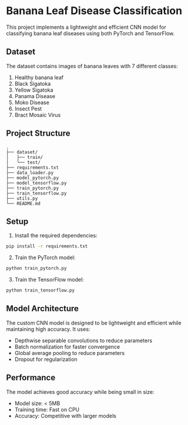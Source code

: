 # Banana Leaf Disease Classification

This project implements a lightweight and efficient CNN model for classifying banana leaf diseases using both PyTorch and TensorFlow.

## Dataset

The dataset contains images of banana leaves with 7 different classes:
1. Healthy banana leaf
2. Black Sigatoka
3. Yellow Sigatoka
4. Panama Disease
5. Moko Disease
6. Insect Pest
7. Bract Mosaic Virus

## Project Structure

```
.
├── dataset/
│   ├── train/
│   └── test/
├── requirements.txt
├── data_loader.py
├── model_pytorch.py
├── model_tensorflow.py
├── train_pytorch.py
├── train_tensorflow.py
├── utils.py
└── README.md
```

## Setup

1. Install the required dependencies:
```bash
pip install -r requirements.txt
```

2. Train the PyTorch model:
```bash
python train_pytorch.py
```

3. Train the TensorFlow model:
```bash
python train_tensorflow.py
```

## Model Architecture

The custom CNN model is designed to be lightweight and efficient while maintaining high accuracy. It uses:
- Depthwise separable convolutions to reduce parameters
- Batch normalization for faster convergence
- Global average pooling to reduce parameters
- Dropout for regularization

## Performance

The model achieves good accuracy while being small in size:
- Model size: < 5MB
- Training time: Fast on CPU
- Accuracy: Competitive with larger models 